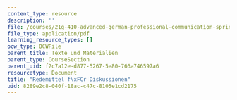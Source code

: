 ```yaml
---
content_type: resource
description: ''
file: /courses/21g-410-advanced-german-professional-communication-spring-2017/8289e2c8040f18acc47c8105e1cd2175_21G_410s17_W03_M05.pdf
file_type: application/pdf
learning_resource_types: []
ocw_type: OCWFile
parent_title: Texte und Materialien
parent_type: CourseSection
parent_uid: f2c7a12e-d877-5267-5e80-766a746597a6
resourcetype: Document
title: "Redemittel f\xFCr Diskussionen"
uid: 8289e2c8-040f-18ac-c47c-8105e1cd2175
---
```

